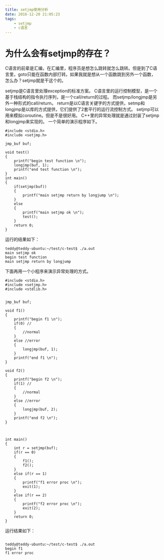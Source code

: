```yaml
---
title: setjmp使用分析
date: 2016-12-20 21:05:23
tags:
	- setjmp
	- c语言
---
```



# 为什么会有setjmp的存在？

C语言的前辈是汇编，在汇编里，程序员是想怎么跳转就怎么跳转。但是到了C语言里，goto只能在函数内部打转。如果我就是想从一个函数跳到另外一个函数，怎么办？setjmp就是干这个的。





setjmp是C语言里处理exception的标准方案。
C语言里的运行控制模型，是一个基于栈结构的指令执行序列，是一个call/return的过程。
而setjmp/longjmp是另外一种形式的call/return。
return是以C语言关键字的方式提供，setmp和longjmp是以库的方式提供，它们提供了2套平行的运行流控制方式。
setjmp可以用来模拟coroutine。但是不是很好用。
C++里的异常处理就是通过封装了setjmp和longjmp来实现的。
一个简单的演示程序如下。

```
#include <stdio.h>
#include <setjmp.h>

jmp_buf buf;

void test()
{
	printf("begin test function \n");
	longjmp(buf, 1);
	printf("end test function \n");
}
int main()
{
	if(setjmp(buf))
	{
		printf("main setjmp return by longjump \n");
	}
	else
	{
		printf("main setjmp ok \n");
		test();
	}
	return 0;
}
```
运行的结果如下：
```
teddy@teddy-ubuntu:~/test/c-test$ ./a.out    
main setjmp ok 
begin test function 
main setjmp return by longjump 
```

下面再用一个小程序来演示异常处理的方式。

```
#include <stdio.h>
#include <setjmp.h>
#include <stdlib.h>


jmp_buf buf;

void f1()
{
	printf("begin f1 \n");
	if(0) //
	{
		//normal
	}
	else //error
	{
		longjmp(buf, 1);
	}
	printf("end f1 \n");
}

void f2()
{
	printf("begin f2 \n");
	if(1) //
	{
		//normal
	}
	else //error
	{
		longjmp(buf, 2);
	}
	printf("end f2 \n");
}



int main()
{
	int r = setjmp(buf);
	if(r == 0)
	{
		f1();
		f2();
	}
	else if(r == 1)
	{
		printf("f1 error proc \n");
		exit(1);
	}
	else if(r == 2)
	{
		printf("f2 error proc \n");
		exit(2);
	}
	return 0;
}
```
运行结果如下：
```

teddy@teddy-ubuntu:~/test/c-test$ ./a.out 
begin f1 
f1 error proc 
```


